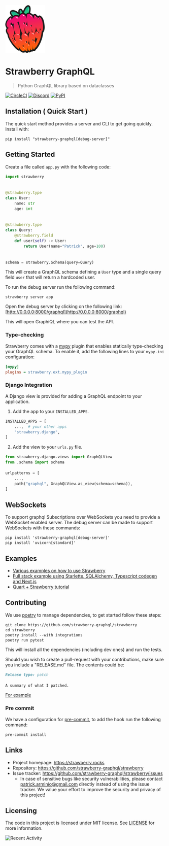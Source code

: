 <img src="https://github.com/strawberry-graphql/strawberry/raw/main/.github/logo.png" width="124" height="150">

# Strawberry GraphQL

> Python GraphQL library based on dataclasses

[![CircleCI](https://img.shields.io/circleci/token/307b40d5e152e074d34f84d30d226376a15667d5/project/github/strawberry-graphql/strawberry/main.svg?style=for-the-badge)](https://circleci.com/gh/strawberry-graphql/strawberry/tree/main)
[![Discord](https://img.shields.io/discord/689806334337482765?label=discord&logo=discord&logoColor=white&style=for-the-badge&color=blue)](https://discord.gg/ZkRTEJQ)
[![PyPI](https://img.shields.io/pypi/v/strawberry-graphql?logo=pypi&logoColor=white&style=for-the-badge)](https://pypi.org/project/strawberry-graphql/)

## Installation ( Quick Start )

The quick start method provides a server and CLI to get going quickly. Install
with:

```shell
pip install "strawberry-graphql[debug-server]"
```

## Getting Started

Create a file called `app.py` with the following code:

```python
import strawberry


@strawberry.type
class User:
    name: str
    age: int


@strawberry.type
class Query:
    @strawberry.field
    def user(self) -> User:
        return User(name="Patrick", age=100)


schema = strawberry.Schema(query=Query)
```

This will create a GraphQL schema defining a `User` type and a single query
field `user` that will return a hardcoded user.

To run the debug server run the following command:

```shell
strawberry server app
```

Open the debug server by clicking on the following link:
[http://0.0.0.0:8000/graphql](http://0.0.0.0:8000/graphql)

This will open GraphiQL where you can test the API.

### Type-checking

Strawberry comes with a [mypy] plugin that enables statically type-checking your
GraphQL schema. To enable it, add the following lines to your `mypy.ini`
configuration:

```ini
[mypy]
plugins = strawberry.ext.mypy_plugin
```

[mypy]: http://www.mypy-lang.org/

### Django Integration

A Django view is provided for adding a GraphQL endpoint to your application.

1. Add the app to your `INSTALLED_APPS`.

```python
INSTALLED_APPS = [
    ...,  # your other apps
    "strawberry.django",
]
```

2. Add the view to your `urls.py` file.

```python
from strawberry.django.views import GraphQLView
from .schema import schema

urlpatterns = [
    ...,
    path("graphql", GraphQLView.as_view(schema=schema)),
]
```

## WebSockets

To support graphql Subscriptions over WebSockets you need to provide a WebSocket
enabled server. The debug server can be made to support WebSockets with these
commands:

```shell
pip install 'strawberry-graphql[debug-server]'
pip install 'uvicorn[standard]'
```

## Examples

* [Various examples on how to use Strawberry](https://github.com/strawberry-graphql/examples)
* [Full stack example using Starlette, SQLAlchemy, Typescript codegen and Next.js](https://github.com/jokull/python-ts-graphql-demo)
* [Quart + Strawberry tutorial](https://github.com/rockyburt/Ketchup)

## Contributing

We use [poetry](https://github.com/sdispater/poetry) to manage dependencies, to
get started follow these steps:

```shell
git clone https://github.com/strawberry-graphql/strawberry
cd strawberry
poetry install --with integrations
poetry run pytest
```

This will install all the dependencies (including dev ones) and run the tests.

Should you wish to create a pull-request with your contributions, make sure you include a "RELEASE.md" file.
The contents could be:

```markdown
Release type: patch

A summary of what I patched.

```

[For example](https://github.com/strawberry-graphql/strawberry/pull/3227/files#diff-2b1b69303b927a484e02c7fad9fc87d0d3ff0dc22ae1da0ecd0dc935d922a23c)

### Pre commit

We have a configuration for
[pre-commit](https://github.com/pre-commit/pre-commit), to add the hook run the
following command:

```shell
pre-commit install
```

## Links

- Project homepage: https://strawberry.rocks
- Repository: https://github.com/strawberry-graphql/strawberry
- Issue tracker: https://github.com/strawberry-graphql/strawberry/issues
  - In case of sensitive bugs like security vulnerabilities, please contact
    patrick.arminio@gmail.com directly instead of using the issue tracker. We
    value your effort to improve the security and privacy of this project!

## Licensing

The code in this project is licensed under MIT license. See [LICENSE](./LICENSE)
for more information.

![Recent Activity](https://images.repography.com/0/strawberry-graphql/strawberry/recent-activity/d751713988987e9331980363e24189ce.svg)
